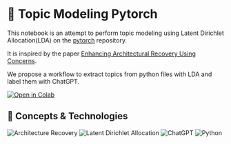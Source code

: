 # 📃 Topic Modeling Pytorch
This notebook is an attempt to perform topic modeling using Latent Dirichlet Allocation(LDA) on the [pytorch](https://github.com/pytorch/pytorch/tree/main/torch) repository.

It is inspired by the paper [Enhancing Architectural Recovery Using Concerns](https://www.cs.drexel.edu/~yfcai/papers/2011/ASE2011_short.pdf).

We propose a workflow to extract topics from python files with LDA and label them with ChatGPT.

[![Open in Colab](https://img.shields.io/badge/Open%20in%20Colab-orange.svg?style=for-the-badge&logo=googlecolab&logoColor=white)](https://colab.research.google.com/drive/1ym5YT7sahV5yuEFy7xS3fg_OmqsOgw2Y?usp=sharing)

## 📖 Concepts & Technologies
![Architecture Recovery](https://img.shields.io/badge/Architecture%20Recovery-orange.svg?style=for-the-badge)
![Latent Dirichlet Allocation](https://img.shields.io/badge/Latent%20Dirichlet%20Allocation-orange.svg?style=for-the-badge)
![ChatGPT](https://img.shields.io/badge/ChatGPT-orange.svg?style=for-the-badge)
![Python](https://img.shields.io/badge/Python-orange.svg?style=for-the-badge&logo=Python&logoColor=white)

